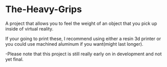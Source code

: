 # The-Heavy-Grips
A project that allows you to feel the weight of an object that you pick up inside of virtual reality.

If your going to print these, I recommend using either a resin 3d printer or you could use machined aluminum if you want(might last longer).

-Please note that this project is still really early on in development and not yet final.
